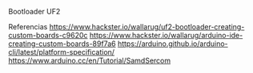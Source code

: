 Bootloader UF2

Referencias
https://www.hackster.io/wallarug/uf2-bootloader-creating-custom-boards-c9620c
https://www.hackster.io/wallarug/arduino-ide-creating-custom-boards-89f7a6
https://arduino.github.io/arduino-cli/latest/platform-specification/
https://www.arduino.cc/en/Tutorial/SamdSercom

